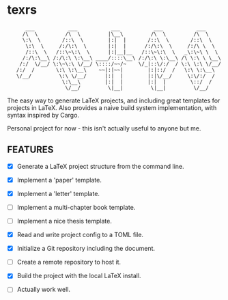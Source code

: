 # texrs
```
      ___           ___           ___           ___           ___
     /\  \         /\  \         |\__\         /\  \         /\  \
     \:\  \       /::\  \        |:|  |       /::\  \       /::\  \
      \:\  \     /:/\:\  \       |:|  |      /:/\:\  \     /:/\ \  \
      /::\  \   /::\~\:\  \      |:|__|__   /::\~\:\  \   _\:\~\ \  \
     /:/\:\__\ /:/\:\ \:\__\ ____/::::\__\ /:/\:\ \:\__\ /\ \:\ \ \__\
    /:/  \/__/ \:\~\:\ \/__/ \::::/~~/~    \/_|::\/:/  / \:\ \:\ \/__/
   /:/  /       \:\ \:\__\    ~~|:|~~|        |:|::/  /   \:\ \:\__\
   \/__/         \:\ \/__/      |:|  |        |:|\/__/     \:\/:/  /
                  \:\__\        |:|  |        |:|  |        \::/  /
                   \/__/         \|__|         \|__|         \/__/
```
The easy way to generate LaTeX projects, and including great templates for projects in LaTeX. Also provides a naive build system implementation, with syntax inspired by
Cargo.

Personal project for now - this isn't actually useful to anyone but me.

## FEATURES

- [x] Generate a LaTeX project structure from the command line.
- [x] Implement a 'paper' template.
- [x] Implement a 'letter' template.
- [ ] Implement a multi-chapter book template.
- [ ] Implement a nice thesis template.

- [x] Read and write project config to a TOML file.
- [x] Initialize a Git repository including the document.
- [ ] Create a remote repository to host it.

- [x] Build the project with the local LaTeX install.
- [ ] Actually work well.
